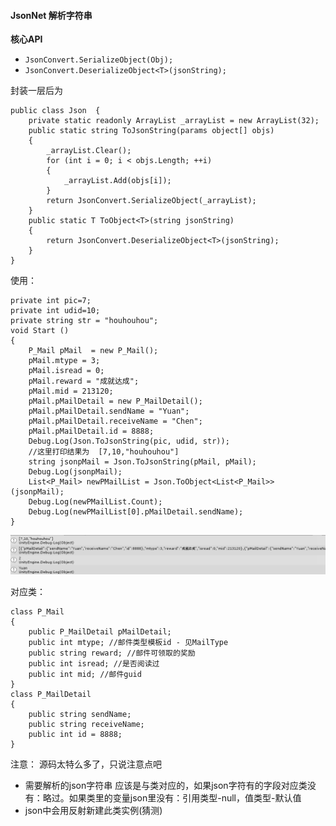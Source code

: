 #### JsonNet 解析字符串
**核心API**  

* `JsonConvert.SerializeObject(Obj);`
* `JsonConvert.DeserializeObject<T>(jsonString);`

封装一层后为  

	public class Json  {
	    private static readonly ArrayList _arrayList = new ArrayList(32);
	    public static string ToJsonString(params object[] objs)
	    {
	        _arrayList.Clear();
	        for (int i = 0; i < objs.Length; ++i)
	        {
	            _arrayList.Add(objs[i]);
	        }
	        return JsonConvert.SerializeObject(_arrayList);
	    }
	    public static T ToObject<T>(string jsonString)
	    {
	        return JsonConvert.DeserializeObject<T>(jsonString);
	    }
	}

使用：  

    private int pic=7;
    private int udid=10;
    private string str = "houhouhou";
	void Start ()
	{
        P_Mail pMail  = new P_Mail();
	    pMail.mtype = 3;
	    pMail.isread = 0;
	    pMail.reward = "成就达成";
	    pMail.mid = 213120;
        pMail.pMailDetail = new P_MailDetail();
	    pMail.pMailDetail.sendName = "Yuan";
        pMail.pMailDetail.receiveName = "Chen";
        pMail.pMailDetail.id = 8888;
        Debug.Log(Json.ToJsonString(pic, udid, str));
        //这里打印结果为  [7,10,"houhouhou"]
        string jsonpMail = Json.ToJsonString(pMail, pMail);
        Debug.Log(jsonpMail);
        List<P_Mail> newPMailList = Json.ToObject<List<P_Mail>>(jsonpMail);
        Debug.Log(newPMailList.Count);
        Debug.Log(newPMailList[0].pMailDetail.sendName);
	}
![](pic/1.png)

对应类：

	class P_Mail
	{
	    public P_MailDetail pMailDetail;
	    public int mtype; //邮件类型模板id - 见MailType
	    public string reward; //邮件可领取的奖励
	    public int isread; //是否阅读过
	    public int mid; //邮件guid
	}
	class P_MailDetail
	{
	    public string sendName;
	    public string receiveName;
	    public int id = 8888;
	}

注意：
源码太特么多了，只说注意点吧  

* 需要解析的json字符串 应该是与类对应的，如果json字符有的字段对应类没有：略过。如果类里的变量json里没有：引用类型-null，值类型-默认值
* json中会用反射新建此类实例(猜测)